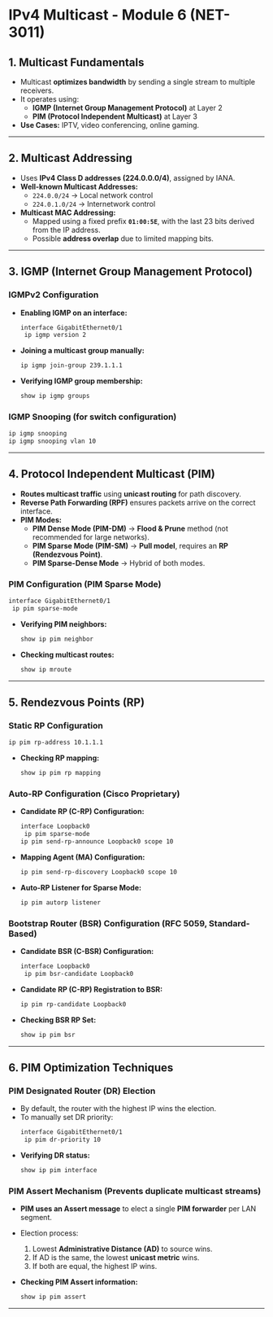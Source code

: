 
# **IPv4 Multicast - Module 6 (NET-3011)**  

## **1. Multicast Fundamentals**  
- Multicast **optimizes bandwidth** by sending a single stream to multiple receivers.  
- It operates using:  
  - **IGMP (Internet Group Management Protocol)** at Layer 2  
  - **PIM (Protocol Independent Multicast)** at Layer 3  
- **Use Cases:** IPTV, video conferencing, online gaming.  

---

## **2. Multicast Addressing**  
- Uses **IPv4 Class D addresses (224.0.0.0/4)**, assigned by IANA.  
- **Well-known Multicast Addresses:**  
  - `224.0.0/24` → Local network control  
  - `224.0.1.0/24` → Internetwork control  
- **Multicast MAC Addressing:**  
  - Mapped using a fixed prefix **`01:00:5E`**, with the last 23 bits derived from the IP address.  
  - Possible **address overlap** due to limited mapping bits.  

---

## **3. IGMP (Internet Group Management Protocol)**  
### **IGMPv2 Configuration**  
- **Enabling IGMP on an interface:**
  ```sh
  interface GigabitEthernet0/1
   ip igmp version 2
  ```
- **Joining a multicast group manually:**
  ```sh
  ip igmp join-group 239.1.1.1
  ```
- **Verifying IGMP group membership:**
  ```sh
  show ip igmp groups
  ```

### **IGMP Snooping (for switch configuration)**
```sh
ip igmp snooping
ip igmp snooping vlan 10
```

---

## **4. Protocol Independent Multicast (PIM)**  
- **Routes multicast traffic** using **unicast routing** for path discovery.  
- **Reverse Path Forwarding (RPF)** ensures packets arrive on the correct interface.  
- **PIM Modes:**  
  - **PIM Dense Mode (PIM-DM)** → **Flood & Prune** method (not recommended for large networks).  
  - **PIM Sparse Mode (PIM-SM)** → **Pull model**, requires an **RP (Rendezvous Point)**.  
  - **PIM Sparse-Dense Mode** → Hybrid of both modes.  

### **PIM Configuration (PIM Sparse Mode)**
```sh
interface GigabitEthernet0/1
 ip pim sparse-mode
```
- **Verifying PIM neighbors:**
  ```sh
  show ip pim neighbor
  ```
- **Checking multicast routes:**
  ```sh
  show ip mroute
  ```

---

## **5. Rendezvous Points (RP)**  
### **Static RP Configuration**  
```sh
ip pim rp-address 10.1.1.1
```
- **Checking RP mapping:**
  ```sh
  show ip pim rp mapping
  ```

### **Auto-RP Configuration (Cisco Proprietary)**  
- **Candidate RP (C-RP) Configuration:**  
  ```sh
  interface Loopback0
   ip pim sparse-mode
  ip pim send-rp-announce Loopback0 scope 10
  ```
- **Mapping Agent (MA) Configuration:**  
  ```sh
  ip pim send-rp-discovery Loopback0 scope 10
  ```
- **Auto-RP Listener for Sparse Mode:**  
  ```sh
  ip pim autorp listener
  ```

### **Bootstrap Router (BSR) Configuration (RFC 5059, Standard-Based)**
- **Candidate BSR (C-BSR) Configuration:**  
  ```sh
  interface Loopback0
   ip pim bsr-candidate Loopback0
  ```
- **Candidate RP (C-RP) Registration to BSR:**  
  ```sh
  ip pim rp-candidate Loopback0
  ```
- **Checking BSR RP Set:**  
  ```sh
  show ip pim bsr
  ```

---

## **6. PIM Optimization Techniques**  
### **PIM Designated Router (DR) Election**  
- By default, the router with the highest IP wins the election.
- To manually set DR priority:  
  ```sh
  interface GigabitEthernet0/1
   ip pim dr-priority 10
  ```
- **Verifying DR status:**  
  ```sh
  show ip pim interface
  ```

### **PIM Assert Mechanism (Prevents duplicate multicast streams)**  
- **PIM uses an Assert message** to elect a single **PIM forwarder** per LAN segment.
- Election process:  
  1. Lowest **Administrative Distance (AD)** to source wins.  
  2. If AD is the same, the lowest **unicast metric** wins.  
  3. If both are equal, the highest IP wins.  

- **Checking PIM Assert information:**  
  ```sh
  show ip pim assert
  ```

---
